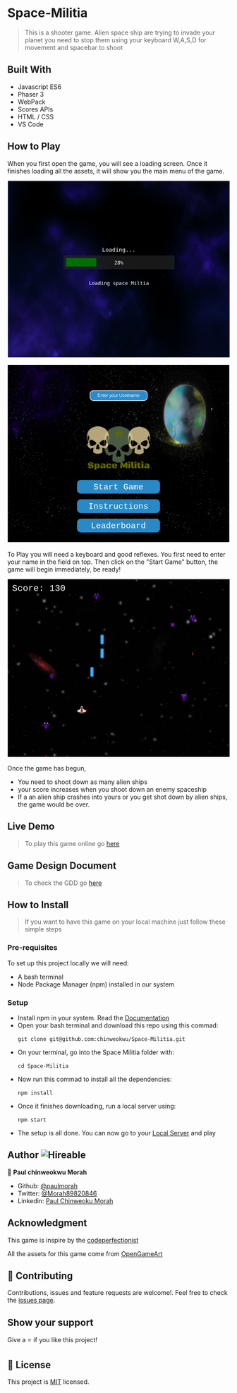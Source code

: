 # Space-Militia
> This is a shooter game. Alien space ship are trying to invade your planet 
> you need to stop them using your keyboard W,A,S,D for movement and spacebar to shoot

## Built With

- Javascript ES6
- Phaser 3
- WebPack
- Scores APIs
- HTML / CSS
- VS Code

## How to Play

When you first open the game, you will see a loading screen. Once it finishes loading all the assets, it will show you the main menu of the game.

![screenshot](./src/assets/loadingGame.png) 

![screenshot](./src/assets/gameMenu.png) 

To Play you will need a keyboard and good reflexes. You first need to enter your name in the field on top. Then click on the "Start Game" button, the game will begin immediately, be ready!

![screenshot](./src/assets/battlespace.png)

Once the game has begun,

- You need to shoot down as many alien ships 
- your score increases when you shoot down an enemy spaceship
- If a an alien ship crashes into yours or you get shot down by alien ships, the game would be over.

## Live Demo

> To play this game online go [here](https://rawcdn.githack.com/chinweokwu/Space-Militia/ed9a9ebfba34f835d9ff685a8998a0e0e33b874a/dist/index.html)

## Game Design Document

> To check the GDD go [here](https://github.com/chinweokwu/Space-Militia/blob/branch-a/GameDesignDocument.md)

## How to Install

> If you want to have this game on your local machine just follow these simple steps

### Pre-requisites

To set up this project locally we will need:
- A bash terminal
- Node Package Manager (npm) installed in our system

### Setup

- Install npm in your system. Read the [Documentation](https://nodejs.org/en/download/package-manager/)
- Open your bash terminal and download this repo using this commad:
    ``` 
   git clone git@github.com:chinweokwu/Space-Militia.git
    ``` 
- On your terminal, go into the Space Militia folder with:
    ``` 
   cd Space-Militia
    ``` 
- Now run this commad to install all the dependencies:
    ``` 
   npm install
    ``` 
- Once it finishes downloading, run a local server using:
    ``` 
   npm start
    ``` 
- The setup is all done. You can now go to your [Local Server](http://localhost:3000/) and play

## Author  ![Hireable](https://img.shields.io/badge/HIREABLE-YES-yellowgreen&?style=for-the-badge)

👤 **Paul chinweokwu Morah**
- Github: [@paulmorah](https://github.com/chinweokwu)
- Twitter: [@Morah89820846](https://twitter.com/Morah89820846)
- Linkedin: [Paul Chinweoku Morah](https://www.linkedin.com/in/morah-paul/)

## Acknowledgment

This game is inspire by the [codeperfectionist](http://codeperfectionist.com/articles/phaser-js-tutorial-building-a-polished-space-shooter-game-part-3/)

All the assets for this game come from [OpenGameArt](https://opengameart.org/)



## 🤝 Contributing

Contributions, issues and feature requests are welcome!. Feel free to check the [issues page](https://github.com/chinweokwu/Space-Militia/issues).

## Show your support

Give a ⭐️ if you like this project!

## 📝 License
This project is [MIT](https://github.com/chinweokwu/Space-Militia/blob/develop/LICENSE) licensed.